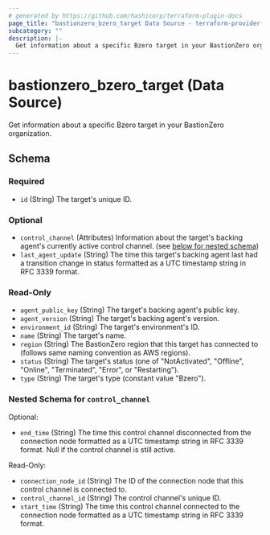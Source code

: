 ```yaml
---
# generated by https://github.com/hashicorp/terraform-plugin-docs
page_title: "bastionzero_bzero_target Data Source - terraform-provider-bastionzero"
subcategory: ""
description: |-
  Get information about a specific Bzero target in your BastionZero organization.
---
```


# bastionzero_bzero_target (Data Source)

Get information about a specific Bzero target in your BastionZero organization.



<!-- schema generated by tfplugindocs -->
## Schema

### Required

- `id` (String) The target's unique ID.

### Optional

- `control_channel` (Attributes) Information about the target's backing agent's currently active control channel. (see [below for nested schema](#nestedatt--control_channel))
- `last_agent_update` (String) The time this target's backing agent last had a transition change in status formatted as a UTC timestamp string in RFC 3339 format.

### Read-Only

- `agent_public_key` (String) The target's backing agent's public key.
- `agent_version` (String) The target's backing agent's version.
- `environment_id` (String) The target's environment's ID.
- `name` (String) The target's name.
- `region` (String) The BastionZero region that this target has connected to (follows same naming convention as AWS regions).
- `status` (String) The target's status (one of "NotActivated", "Offline", "Online", "Terminated", "Error", or "Restarting").
- `type` (String) The target's type (constant value "Bzero").

<a id="nestedatt--control_channel"></a>
### Nested Schema for `control_channel`

Optional:

- `end_time` (String) The time this control channel disconnected from the connection node formatted as a UTC timestamp string in RFC 3339 format. Null if the control channel is still active.

Read-Only:

- `connection_node_id` (String) The ID of the connection node that this control channel is connected to.
- `control_channel_id` (String) The control channel's unique ID.
- `start_time` (String) The time this control channel connected to the connection node formatted as a UTC timestamp string in RFC 3339 format.



